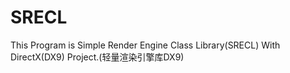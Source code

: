 # SRECL
This Program is Simple Render Engine Class Library(SRECL) With DirectX(DX9) Project.(轻量渲染引擎库DX9)

